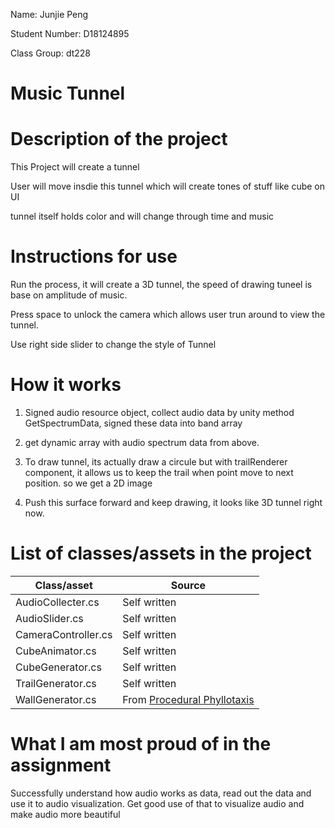 Name: Junjie Peng

Student Number: D18124895

Class Group: dt228

# Music Tunnel

# Description of the project

This Project will create a tunnel

User will move insdie this tunnel which will create tones of stuff like cube on UI

tunnel itself holds color and will change through time and music

# Instructions for use

Run the process, it will create a 3D tunnel, the speed of drawing tuneel is base on amplitude of music.

Press space to unlock the camera which allows user trun around to view the tunnel. 

Use right side slider to change the style of Tunnel

# How it works

1. Signed audio resource object, collect audio data by unity method GetSpectrumData, signed these data into band array

2. get dynamic array with audio spectrum data from above.

3. To draw tunnel, its actually draw a circule but with trailRenderer component, it allows us to keep the trail when point move to next position. so we get a 2D image

4. Push this surface forward and keep drawing, it looks like 3D tunnel right now.


# List of classes/assets in the project

| Class/asset | Source |
|-----------|-----------|
| AudioCollecter.cs | Self written |
| AudioSlider.cs | Self written |
| CameraController.cs | Self written |
| CubeAnimator.cs | Self written |
| CubeGenerator.cs | Self written |
| TrailGenerator.cs | Self written |
| WallGenerator.cs | From [Procedural Phyllotaxis](https://www.youtube.com/watch?v=PwHANpTc87E&t=146s) |

# What I am most proud of in the assignment
Successfully understand how audio works as data, read out the data and use it to audio visualization. Get good use of that to visualize audio and make audio more beautiful